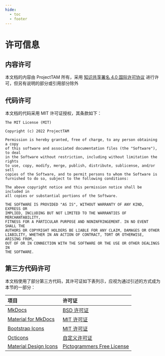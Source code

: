 ```yaml
---
hide:
  - toc
  - footer
---
```


# 许可信息

## 内容许可

本文档的内容由 ProjectTAM 所有，采用 <a href="http://creativecommons.org/licenses/by/4.0/" target="_black">知识共享署名 4.0 国际许可协议</a> 进行许可，但另有说明的部分或引用部分除外

## 代码许可

本文档的代码采用 MIT 许可证授权，其条款如下：

```
The MIT License (MIT)

Copyright (c) 2022 ProjectTAM

Permission is hereby granted, free of charge, to any person obtaining a copy
of this software and associated documentation files (the "Software"), to deal
in the Software without restriction, including without limitation the rights
to use, copy, modify, merge, publish, distribute, sublicense, and/or sell
copies of the Software, and to permit persons to whom the Software is
furnished to do so, subject to the following conditions:

The above copyright notice and this permission notice shall be included in
all copies or substantial portions of the Software.

THE SOFTWARE IS PROVIDED "AS IS", WITHOUT WARRANTY OF ANY KIND, EXPRESS OR
IMPLIED, INCLUDING BUT NOT LIMITED TO THE WARRANTIES OF MERCHANTABILITY,
FITNESS FOR A PARTICULAR PURPOSE AND NONINFRINGEMENT. IN NO EVENT SHALL THE
AUTHORS OR COPYRIGHT HOLDERS BE LIABLE FOR ANY CLAIM, DAMAGES OR OTHER
LIABILITY, WHETHER IN AN ACTION OF CONTRACT, TORT OR OTHERWISE, ARISING FROM,
OUT OF OR IN CONNECTION WITH THE SOFTWARE OR THE USE OR OTHER DEALINGS IN
THE SOFTWARE.
```

## 第三方代码许可

本文档使用了部分第三方代码，其许可证如下表列示，应视为通过引述的方式成为本节的一部分：

| 项目 | 许可证 |
| :--- | :--- |
| [MkDocs](https://www.mkdocs.org/) | [BSD 许可证](https://www.mkdocs.org/about/license/) |
| [Material for MkDocs](https://squidfunk.github.io/mkdocs-material/) | [MIT 许可证](https://squidfunk.github.io/mkdocs-material/license/) |
| [Bootstrap Icons](https://icons.getbootstrap.com/) | [MIT 许可证](https://github.com/twbs/icons/blob/main/LICENSE.md) |
| [Octicons](https://github.com/primer/octicons) | [自定义许可证](https://github.com/primer/octicons/blob/main/LICENSE) |
| [Material Design Icons](https://materialdesignicons.com/) | [Pictogrammers Free License](https://github.com/Templarian/MaterialDesign/blob/master/LICENSE) |
